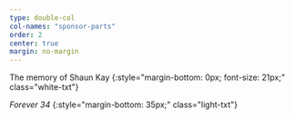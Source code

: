 ```yaml
---
type: double-col
col-names: "sponsor-parts"
order: 2
center: true
margin: no-margin
---
```


The memory of Shaun Kay
{:style="margin-bottom: 0px; font-size: 21px;" class="white-txt"}

_Forever 34_
{:style="margin-bottom: 35px;" class="light-txt"}
